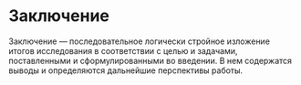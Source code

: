 # Заключение

Заключение — последовательное логически стройное изложение итогов исследования в соответствии с целью и задачами, поставленными и сформулированными во введении. В нем содержатся выводы и определяются дальнейшие перспективы работы.